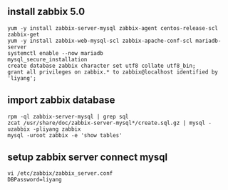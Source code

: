 ## install zabbix 5.0
```
yum -y install zabbix-server-mysql zabbix-agent centos-release-scl zabbix-get
yum -y install zabbix-web-mysql-scl zabbix-apache-conf-scl mariadb-server
systemctl enable --now mariadb
mysql_secure_installation
create database zabbix character set utf8 collate utf8_bin;
grant all privileges on zabbix.* to zabbix@localhost identified by 'liyang';
```
## import zabbix database
```
rpm -ql zabbix-server-mysql | grep sql 
zcat /usr/share/doc/zabbix-server-mysql*/create.sql.gz | mysql -uzabbix -pliyang zabbix
mysql -uroot zabbix -e 'show tables'
```
## setup zabbix server connect mysql
```
vi /etc/zabbix/zabbix_server.conf
DBPassword=liyang
```

